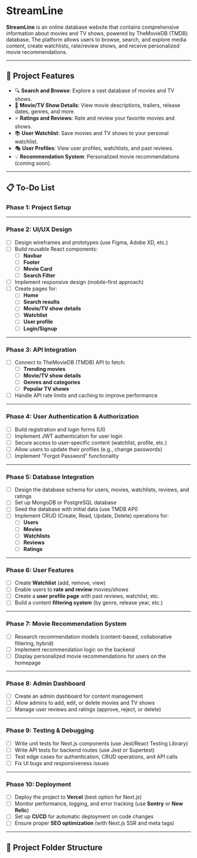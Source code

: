 # **StreamLine**

**StreamLine** is an online database website that contains comprehensive information about movies and TV shows, powered by TheMovieDB (TMDB) database. The platform allows users to browse, search, and explore media content, create watchlists, rate/review shows, and receive personalized movie recommendations.

---

## 🚀 **Project Features**
- 🔍 **Search and Browse**: Explore a vast database of movies and TV shows.
- 📄 **Movie/TV Show Details**: View movie descriptions, trailers, release dates, genres, and more.
- ⭐ **Ratings and Reviews**: Rate and review your favorite movies and shows.
- 📚 **User Watchlist**: Save movies and TV shows to your personal watchlist.
- 🎭 **User Profiles**: View user profiles, watchlists, and past reviews.
- 💡 **Recommendation System**: Personalized movie recommendations (coming soon).

---

## 📋 **To-Do List**

### **Phase 1: Project Setup**

---

### **Phase 2: UI/UX Design**
- [ ] Design wireframes and prototypes (use Figma, Adobe XD, etc.)
- [ ] Build reusable React components:
  - [ ] **Navbar**
  - [ ] **Footer**
  - [ ] **Movie Card**
  - [ ] **Search Filter**
- [ ] Implement responsive design (mobile-first approach)
- [ ] Create pages for:
  - [ ] **Home**
  - [ ] **Search results**
  - [ ] **Movie/TV show details**
  - [ ] **Watchlist**
  - [ ] **User profile**
  - [ ] **Login/Signup**

---

### **Phase 3: API Integration**
- [ ] Connect to TheMovieDB (TMDB) API to fetch:
  - [ ] **Trending movies**
  - [ ] **Movie/TV show details**
  - [ ] **Genres and categories**
  - [ ] **Popular TV shows**
- [ ] Handle API rate limits and caching to improve performance

---

### **Phase 4: User Authentication & Authorization**
- [ ] Build registration and login forms (UI)
- [ ] Implement JWT authentication for user login
- [ ] Secure access to user-specific content (watchlist, profile, etc.)
- [ ] Allow users to update their profiles (e.g., change passwords)
- [ ] Implement "Forgot Password" functionality

---

### **Phase 5: Database Integration**
- [ ] Design the database schema for users, movies, watchlists, reviews, and ratings
- [ ] Set up MongoDB or PostgreSQL database
- [ ] Seed the database with initial data (use TMDB API)
- [ ] Implement CRUD (Create, Read, Update, Delete) operations for:
  - [ ] **Users**
  - [ ] **Movies**
  - [ ] **Watchlists**
  - [ ] **Reviews**
  - [ ] **Ratings**

---

### **Phase 6: User Features**
- [ ] Create **Watchlist** (add, remove, view)
- [ ] Enable users to **rate and review** movies/shows
- [ ] Create a **user profile page** with past reviews, watchlist, etc.
- [ ] Build a content **filtering system** (by genre, release year, etc.)

---

### **Phase 7: Movie Recommendation System**
- [ ] Research recommendation models (content-based, collaborative filtering, hybrid)
- [ ] Implement recommendation logic on the backend
- [ ] Display personalized movie recommendations for users on the homepage

---

### **Phase 8: Admin Dashboard**
- [ ] Create an admin dashboard for content management
- [ ] Allow admins to add, edit, or delete movies and TV shows
- [ ] Manage user reviews and ratings (approve, reject, or delete)

---

### **Phase 9: Testing & Debugging**
- [ ] Write unit tests for Next.js components (use Jest/React Testing Library)
- [ ] Write API tests for backend routes (use Jest or Supertest)
- [ ] Test edge cases for authentication, CRUD operations, and API calls
- [ ] Fix UI bugs and responsiveness issues

---

### **Phase 10: Deployment**
- [ ] Deploy the project to **Vercel** (best option for Next.js)
- [ ] Monitor performance, logging, and error tracking (use **Sentry** or **New Relic**)
- [ ] Set up **CI/CD** for automatic deployment on code changes
- [ ] Ensure proper **SEO optimization** (with Next.js SSR and meta tags)

---

## 📂 **Project Folder Structure**
